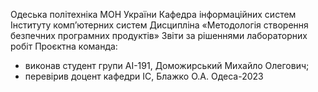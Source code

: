Одеська політехніка МОН України
Кафедра інформаційних систем Інституту комп’ютерних систем
Дисципліна «Методологія створення безпечних програмних продуктів»
Звіти за рішеннями лабораторних робіт
Проєктна команда:
- виконав студент групи AI-191, Доможирський Михайло Олегович;
- перевірив доцент кафедри ІС, Блажко О.А.
Одеса-2023
